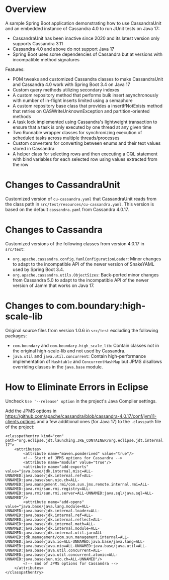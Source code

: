 # Overview

A sample Spring Boot application demonstrating how to use CassandraUnit and an embedded instance of Cassandra 4.0 to run JUnit tests on Java 17:
* CassandraUnit has been inactive since 2020 and its latest version only supports Cassandra 3.11
* Cassandra 4.0 and above do not support Java 17
* Spring Boot uses some dependencies of Cassandra but at versions with incompatible method signatures

Features:
* POM tweaks and customized Cassandra classes to make CassandraUnit and Cassandra 4.0 work with Spring Boot 3.4 on Java 17
* Custom query methods utilizing secondary indexes
* A custom repository method that performs bulk insert asynchronously with number of in-flight inserts limited using a semaphore
* A custom repository base class that provides a insertIfNotExists method that retries on CASWriteUnknownException and partition-oriented methods
* A task lock implemented using Cassandra's lightweight transaction to ensure that a task is only executed by one thread at any given time
* Two Runnable wrapper classes for synchronizing execution of scheduled tasks across multiple threads/processes
* Custom converters for converting between enums and their text values stored in Cassandra
* A helper class for selecting rows and then executing a CQL statement with bind variables for each selected row using values extracted from the row


# Changes to CassandraUnit

Customized version of `cu-cassandra.yaml` that CassandraUnit reads from the class path in `src/test/resources/cu-cassandra.yaml`. This version is based on the default `cassandra.yaml` from Cassandra 4.0.17.


# Changes to Cassandra

Customized versions of the following classes from version 4.0.17 in `src/test`:

* `org.apache.cassandra.config.YamlConfigurationLoader`: Minor changes to adapt to the incompatible API of the newer version of SnakeYAML used by Spring Boot 3.4.
* `org.apache.cassandra.utils.ObjectSizes`: Back-ported minor changes from Cassandra 5.0 to adapt to the incompatible API of the newer version of Jamm that works on Java 17.


# Changes to com.boundary:high-scale-lib

Original source files from version 1.0.6 in `src/test` excluding the following packages:

* `com.boundary` and `com.boundary.high_scale_lib`: Contain classes not in the original high-scale-lib and not used by Cassandra.
* `java.util` and `java.util.concurrent`: Contain high-performance implementation of `Hashtable` and `ConcurrentHashMap` but JPMS disallows overriding classes in the `java.base` module.


# How to Eliminate Errors in Eclipse

Uncheck `Use '--release' option` in the project's Java Compiler settings.

Add the JPMS options in https://github.com/apache/cassandra/blob/cassandra-4.0.17/conf/jvm11-clients.options and a few additional ones (for Java 17) to the `.classpath` file of the project:

```
<classpathentry kind="con" path="org.eclipse.jdt.launching.JRE_CONTAINER/org.eclipse.jdt.internal.debug.ui.launcher.StandardVMType/JavaSE-17">
	<attributes>
		<attribute name="maven.pomderived" value="true"/>
		<!-- Start of JPMS options for Cassandra -->
		<attribute name="module" value="true"/>
		<attribute name="add-exports" value="java.base/jdk.internal.misc=ALL-UNNAMED:java.base/jdk.internal.ref=ALL-UNNAMED:java.base/sun.nio.ch=ALL-UNNAMED:java.management.rmi/com.sun.jmx.remote.internal.rmi=ALL-UNNAMED:java.rmi/sun.rmi.registry=ALL-UNNAMED:java.rmi/sun.rmi.server=ALL-UNNAMED:java.sql/java.sql=ALL-UNNAMED"/>
		<attribute name="add-opens" value="java.base/java.lang.module=ALL-UNNAMED:java.base/jdk.internal.loader=ALL-UNNAMED:java.base/jdk.internal.ref=ALL-UNNAMED:java.base/jdk.internal.reflect=ALL-UNNAMED:java.base/jdk.internal.math=ALL-UNNAMED:java.base/jdk.internal.module=ALL-UNNAMED:java.base/jdk.internal.util.jar=ALL-UNNAMED:jdk.management/com.sun.management.internal=ALL-UNNAMED:java.base/java.io=ALL-UNNAMED:java.base/java.lang=ALL-UNNAMED:java.base/java.nio=ALL-UNNAMED:java.base/java.util=ALL-UNNAMED:java.base/java.util.concurrent=ALL-UNNAMED:java.base/java.util.concurrent.atomic=ALL-UNNAMED:java.base/sun.nio.ch=ALL-UNNAMED"/>
		<!-- End of JPMS options for Cassandra -->
	</attributes>
</classpathentry>
```
